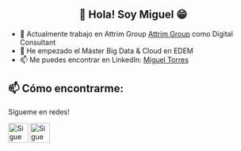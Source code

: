 <h2 align="center">👋 Hola! Soy Miguel 😁</h2>
<p align="center">
</p>


- 🔭 Actualmente trabajo en Attrim Group [Attrim Group](https://attrimgroup.com/) como Digital Consultant
- 💬 He empezado el Máster Big Data & Cloud en EDEM
- 📫 Me puedes encontrar en LinkedIn: [Miguel Torres](https://www.linkedin.com/in/migueltorrescuello/)

## 📫 Cómo encontrarme:

Sígueme en redes!

[<img src="https://raw.githubusercontent.com/Raymo111/Raymo111/master/socials/linkedin.png" height="40em" align="center" alt="Sigue a Miguel en LinkedIn" title="Sigue a Miguel en LinkedIn"/>](https://www.linkedin.com/in/migueltorrescuello)
[<img src="https://raw.githubusercontent.com/Raymo111/Raymo111/master/socials/instagram.svg" height="40em" align="center" alt="Sigue a Miguel en Instagram" title="Sigue a Miguel en Instagram"/>](https://www.instagram.com/miguel.tocu)
